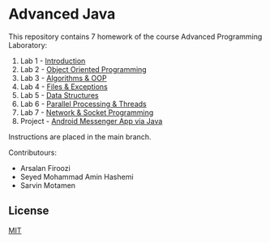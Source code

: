 # Advanced Java

This repository contains 7 homework of the course Advanced Programming Laboratory:

1. Lab 1 - [Introduction](https://github.com/arsalanfiroozi/AdvancedJava/tree/HW1)
2. Lab 2 - [Object Oriented Programming](https://github.com/arsalanfiroozi/AdvancedJava/tree/HW2)
3. Lab 3 - [Algorithms & OOP](https://github.com/arsalanfiroozi/AdvancedJava/tree/HW3)
4. Lab 4 - [Files & Exceptions](https://github.com/arsalanfiroozi/AdvancedJava/tree/HW4)
5. Lab 5 - [Data Structures](https://github.com/arsalanfiroozi/AdvancedJava/tree/HW5)
6. Lab 6 - [Parallel Processing & Threads](https://github.com/arsalanfiroozi/AdvancedJava/tree/HW6)
7. Lab 7 - [Network & Socket Programming](https://github.com/arsalanfiroozi/AdvancedJava/tree/HW7)
8. Project - [Android Messenger App via Java](https://github.com/arsalanfiroozi/AdvancedJava/tree/Project) 

Instructions are placed in the main branch.

Contributours:
- Arsalan Firoozi
- Seyed Mohammad Amin Hashemi
- Sarvin Motamen 
## License
[MIT](https://choosealicense.com/licenses/mit/)